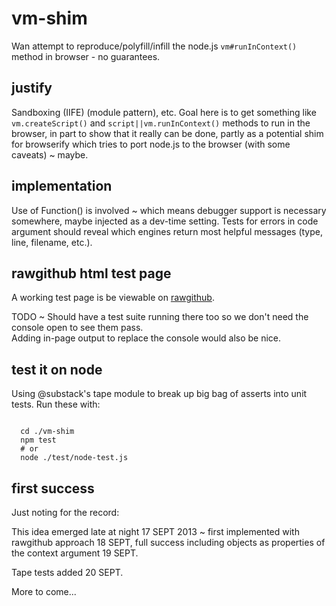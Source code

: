 vm-shim
=======

Wan attempt to reproduce/polyfill/infill the node.js <code>vm#runInContext()</code> method in browser - no guarantees.

justify
-------

Sandboxing (IIFE) (module pattern), etc.  Goal here is to get something like <code>vm.createScript()</code> 
and <code>script||vm.runInContext()</code> methods to run in the browser, in part to show that it really can be 
done, partly as a potential shim for browserify which tries to port node.js to the browser (with some caveats) ~ maybe.

implementation
--------------

Use of Function() is involved ~ which means debugger support is necessary somewhere, maybe 
injected as a dev-time setting.  Tests for errors in code argument should reveal which engines return most helpful 
messages (type, line, filename, etc.).

rawgithub html test page
------------------------

A working test page is be viewable on 
<a href='//rawgithub.com/dfkaye/vm-shim/master/test.html' target='_new' title='opens in new tab or window'>
  rawgithub</a>.

TODO ~ Should have a test suite running there too so we don't need the console open to see them pass.  
Adding in-page output to replace the console would also be nice.

test it on node
---------------

Using @substack's tape module to break up big bag of asserts into unit tests. Run these with:

<code>
  cd ./vm-shim
  npm test
  # or 
  node ./test/node-test.js
</code>

first success
-------------
Just noting for the record:

This idea emerged late at night 17 SEPT 2013 ~ first implemented with rawgithub 
approach 18 SEPT, full success including objects as properties of the context 
argument 19 SEPT.

Tape tests added 20 SEPT.

More to come...


